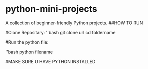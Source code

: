 # python-mini-projects
A collection of beginner-friendly Python projects.
##HOW TO RUN 

#Clone Repositary:
''bash
git clone url
cd foldername

#Run the python file:

''bash
python filename
     
#MAKE SURE U HAVE PYTHON INSTALLED